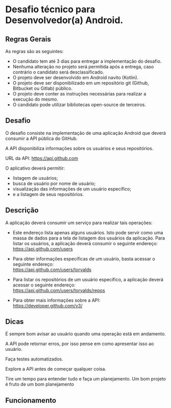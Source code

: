 
# Desafio técnico para Desenvolvedor(a) Android.

## Regras Gerais

As regras são as seguintes:

- O candidato tem até 3 dias para entregar a implementação do desafio.
- Nenhuma alteração no projeto será permitida após a entrega, caso contrário o candidato será desclassificado.
- O projeto deve ser desenvolvido em Android navito (Kotlin).
- O projeto deve ser disponibilizado em um repositório git (Github, Bitbucket ou Gitlab) público.
- O projeto deve conter as instruções necessárias para realizar a execução do mesmo.
- O candidato pode utilizar bibliotecas open-source de terceiros.

## Desafio

O desafio consiste na implementação de uma aplicação Android que deverá consumir a API pública do GitHub.

A API disponibiliza informações sobre os usuários e seus repositórios.

URL da API: https://api.github.com

O aplicativo deverá permitir:
- listagem de usuários;
- busca de usuário por nome de usuário;
- visualização das informações de um usuário específico;
- e a listagem de seus repositórios.

## Descrição

A aplicação deverá consumir um serviço para realizar tais operações:

- Este endereço lista apenas alguns usuários. Isto pode servir como uma massa de dados para a tela de listagem dos usuários da aplicação.
Para listar os usuários, a aplicação deverá consumir o seguinte endereço:<br/>
https://api.github.com/users

- Para obter informações específicas de um usuário, basta acessar o seguinte endereço:<br/>
https://api.github.com/users/torvalds

- Para listar os repositórios de um usuário específico, a aplicação deverá acessar o seguinte endereço:<br/>
https://api.github.com/users/torvalds/repos

- Para obter mais informações sobre a API:<br/>
https://developer.github.com/v3/

## Dicas

É sempre bom avisar ao usuário quando uma operação está em andamento.

A API pode retornar erros, por isso pense em como apresentar isso ao usuário.

Faça testes automatizados.

Explore a API antes de começar qualquer coisa.

Tire um tempo para entender tudo e faça um planejamento. Um bom projeto é fruto de um bom planejamento

## Funcionamento




